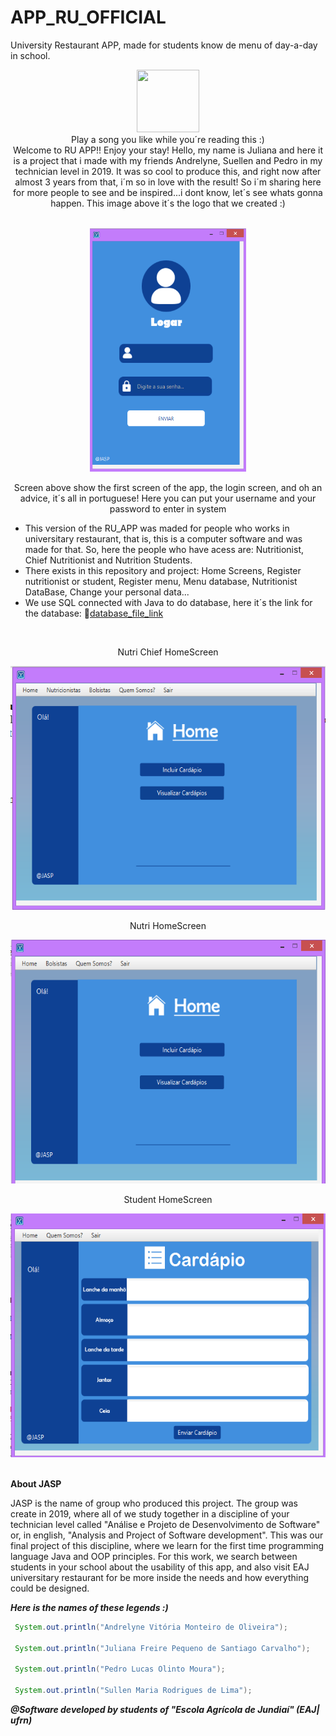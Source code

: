 # APP_RU_OFFICIAL
University Restaurant APP, made for students know de menu of day-a-day in school.


<div align = 'center' width=100 height = 100>
    <p align='center'>
    <img src="https://github.com/julianasantiago100/APP_RU_OFFICIAL/blob/master/src/imagens/logo.jpeg" height = 100 width=100>
      <br>
      Play a song you like while you´re reading this :) <br>
      Welcome to RU APP!! Enjoy your stay! Hello, my name is Juliana and here it is a project that i made with my friends Andrelyne, Suellen and Pedro in my technician level in 2019. It was so cool to produce this, and right now after almost 3 years from that, i´m so
      in love with the result! So i´m sharing here for more people to see and be inspired...i dont know, let´s see whats gonna happen. This image above it´s the logo that we created :)
  </p>
      <br>
      <img src="images_readme/Login.png" height = 390 width=250>  
  <p> Screen above show the first screen of the app, the login screen, and oh an advice, it´s all in portuguese!
    Here you can put your username and your password to enter in system
</div>

- This version of the RU_APP was maded for people who works in universitary restaurant, that is, this is a computer software and was made for that. So, here the people who have acess are: Nutritionist, Chief Nutritionist and Nutrition Students.
- There exists in this repository and project: Home Screens, Register nutritionist or student, Register menu, Menu database, Nutritionist DataBase, Change your personal data...
- We use SQL connected with Java to do database, here it´s the link for the database: 📌[database_file_link](https://github.com/julianasantiago100/APP_RU_OFFICIAL/blob/master/BDAPPRU.sql)

<div align = 'center' width=100> 
    <br>
    <p> Nutri Chief HomeScreen </p>
    <img src="images_readme/HomeCN.png" height = 390 width=550>
    <br>
    <p> Nutri HomeScreen </p>
    <img src="images_readme/HomeN.png" height = 390 width=550>
    <p> Student HomeScreen </p> 
    <img src="images_readme/HomeB.png" height = 390 width=550>
</div>

<!-- 

<div align = 'center' width=100>
    <img src="images_readme/Login.png" height = 390 width=250>
</div>

![image](https://github.com/julianasantiago100/APP_RU_OFFICIAL/blob/master/src/imagens/logo.jpeg)
!!-->

<br>

**About JASP**

JASP is the name of group who produced this project. The group was create in 2019, where all of we study together in a discipline of your technician level called "Análise e Projeto de Desenvolvimento de Software" or, in english, "Analysis and Project of Software development". 
This was our final project of this discipline, where we learn for the first time programming language Java and OOP principles. For this work, we search between students in your school about the usability of this app, and also 
visit EAJ universitary restaurant for be more inside the needs and how everything could be designed.

***Here is the names of these legends :)*** 
```java
 System.out.println("Andrelyne Vitória Monteiro de Oliveira"); 

 System.out.println("Juliana Freire Pequeno de Santiago Carvalho");

 System.out.println("Pedro Lucas Olinto Moura");

 System.out.println("Sullen Maria Rodrigues de Lima");
```
***@Software developed by students of "Escola Agrícola de Jundiaí" (EAJ| ufrn)***
